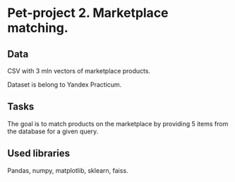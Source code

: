 # Pet-project 2. Marketplace matching.

## Data

CSV with 3 mln vectors of marketplace products.

Dataset is belong to Yandex Practicum.

## Tasks

The goal is to match products on the marketplace by providing 5 items from the database for a given query.

## Used libraries
  
Pandas, numpy, matplotlib, sklearn, faiss.

